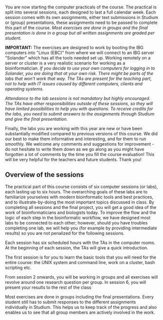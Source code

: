 You are now starting the computer practicals of the course. The practical is split into several sessions, each designed to last a full calendar week. Each session comes with its own assignments, either text submissions in Studium or (group) presentations, these assignments need to be passed to complete this part of the course. *Most exercises are done in groups and the final presentation is done in a group but all written assignments are graded per student.*

**IMPORTANT:** The exercises are designed to work by booting the IBG computers into "Linux (EBC)" from where we will connect to an IBG server "Solander" which has all the tools needed set up. Working remotely on a server or cluster is a very realistic scenario for working as a bioinformatician. *If you decide to use your own computers for logging in to Solander, you are doing that at your own risk. There might be parts of the labs that won't work that way. The TAs are present for the teaching part, not to help with IT issues caused by different computers, clients and operating systems.*

*Attendance to the lab sessions is not mandatory but highly encouraged. The TAs have other responsibilities outside of these sessions, so they will have limited possibilities to help you with questions. To receive credits for the labs, you need to submit answers to the assignments through Studium and give the final presentation.*

Finally, the labs you are working with this year are new or have been substantially modified compared to previous versions of this course. We did our best to make them informative and interesting, and for them to run smoothly. We welcome any comments and suggestions for improvement - do not hesitate to write them down as we go along as you might have forgotten a lot of comments by the time you fill the course evaluation! This will be very helpful for the teachers and future students. Thank you!

## Overview of the sessions

The practical part of this course consists of six computer sessions (or labs), each lasting up to six hours. The overarching goals of these labs are to familiarize yourselves with modern bioinformatic tools and best practices, and to illustrate-by-doing the most important topics discussed in class. By completing all sessions and the final project, you will get a good idea of the work of bioinformaticians and biologists today. To improve the flow and the logic of each step in the bioinformatic workflow, we have designed most labs to be connected to each other; however, should you have troubles completing one lab, we will help you (for example by providing intermediate results) so you are not penalized for the following sessions.

Each session has six scheduled hours with the TAs in the computer rooms. At the beginning of each session, the TAs will give a quick introduction.

The first session is for you to learn the basic tools that you will need for the entire course: the UNIX system and command line, work on a cluster, bash scripting etc. 

From session 2 onwards, you will be working in groups and all exercises will revolve around one research question per group. In session 6, you will present your results to the rest of the class

Most exercises are done in groups including the final presentations. Every student still has to submit responses to the different assignments individually in Studium. This helps us to keep track of the progress and also enables us to see that all group members are actively involved in the work.





